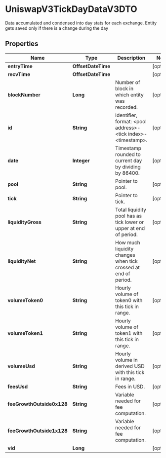 

# UniswapV3TickDayDataV3DTO

Data accumulated and condensed into day stats for each exchange. Entity gets saved only if there is a change during the day

## Properties

| Name | Type | Description | Notes |
|------------ | ------------- | ------------- | -------------|
|**entryTime** | **OffsetDateTime** |  |  [optional] |
|**recvTime** | **OffsetDateTime** |  |  [optional] |
|**blockNumber** | **Long** | Number of block in which entity was recorded. |  [optional] |
|**id** | **String** | Identifier, format: &lt;pool address&gt;-&lt;tick index&gt;-&lt;timestamp&gt;. |  [optional] |
|**date** | **Integer** | Timestamp rounded to current day by dividing by 86400. |  [optional] |
|**pool** | **String** | Pointer to pool. |  [optional] |
|**tick** | **String** | Pointer to tick. |  [optional] |
|**liquidityGross** | **String** | Total liquidity pool has as tick lower or upper at end of period. |  [optional] |
|**liquidityNet** | **String** | How much liquidity changes when tick crossed at end of period. |  [optional] |
|**volumeToken0** | **String** | Hourly volume of token0 with this tick in range. |  [optional] |
|**volumeToken1** | **String** | Hourly volume of token1 with this tick in range. |  [optional] |
|**volumeUsd** | **String** | Hourly volume in derived USD with this tick in range. |  [optional] |
|**feesUsd** | **String** | Fees in USD. |  [optional] |
|**feeGrowthOutside0x128** | **String** | Variable needed for fee computation. |  [optional] |
|**feeGrowthOutside1x128** | **String** | Variable needed for fee computation. |  [optional] |
|**vid** | **Long** |  |  [optional] |



